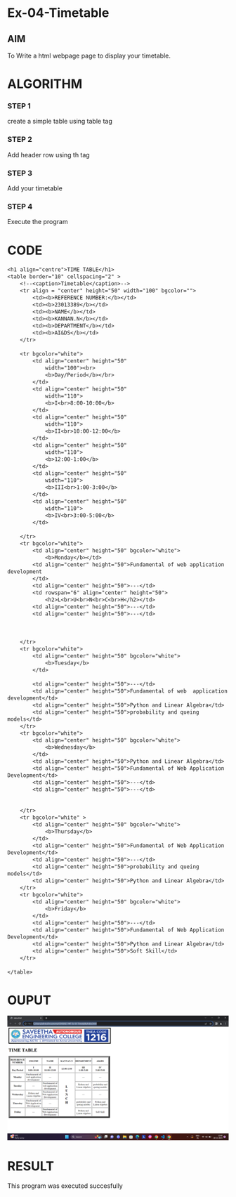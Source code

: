 # Ex-04-Timetable
## AIM
To Write a html webpage page to display your timetable.

# ALGORITHM
### STEP 1
create a simple table using table tag
### STEP 2
Add header row using th tag
### STEP 3
Add your timetable
### STEP 4
Execute the program 
# CODE
<!DOCTYPE html>
<html>
 
<body>
    

    <h1 align="centre">TIME TABLE</h1>
    <table border="10" cellspacing="2" >
        <!--<caption>Timetable</caption>-->
        <tr align = "center" height="50" width="100" bgcolor="">
            <td><b>REFERENCE NUMBER:</b></td>
            <td><b>23013389</b></td>
            <td><b>NAME</b></td>
            <td><b>KANNAN.N</b></td>
            <td><b>DEPARTMENT</b></td>
            <td><b>AI&DS</b></td>
        </tr>
        
        <tr bgcolor="white">
            <td align="center" height="50"
                width="100"><br>
                <b>Day/Period</b></br>
            </td>
            <td align="center" height="50"
                width="110">
                <b>I<br>8:00-10:00</b>
            </td>
            <td align="center" height="50"
                width="110">
                <b>II<br>10:00-12:00</b>
            </td>
            <td align="center" height="50"
                width="110">
                <b>12:00-1:00</b>
            </td>
            <td align="center" height="50"
                width="110">
                <b>III<br>1:00-3:00</b>
            </td>
            <td align="center" height="50"
                width="110">
                <b>IV<br>3:00-5:00</b>
            </td>
           
        </tr>
        <tr bgcolor="white">
            <td align="center" height="50" bgcolor="white">
                <b>Monday</b></td>
            <td align="center" height="50">Fundamental of web application development
            </td>
            <td align="center" height="50">---</td>
            <td rowspan="6" align="center" height="50">
                <h2>L<br>U<br>N<br>C<br>H</h2></td>
            <td align="center" height="50">---</td>
            <td align="center" height="50">---</td>

        
            
        </tr>
        <tr bgcolor="white">
            <td align="center" height="50" bgcolor="white">
                <b>Tuesday</b>
            </td>
            
            <td align="center" height="50">---</td>
            <td align="center" height="50">Fundamental of web  application development</td>
            <td align="center" height="50">Python and Linear Algebra</td>
            <td align="center" height="50">probability and queing models</td>
        </tr>
        <tr bgcolor="white">
            <td align="center" height="50" bgcolor="white">
                <b>Wednesday</b>
            </td>
            <td align="center" height="50">Python and Linear Algebra</td>
            <td align="center" height="50">Fundamental of Web Application Development</td>
            <td align="center" height="50">---</td>
            <td align="center" height="50">---</td>
            
        
        </tr>
        <tr bgcolor="white" >
            <td align="center" height="50" bgcolor="white">
                <b>Thursday</b>
            </td>
            <td align="center" height="50">Fundamental of Web Application Development</td>
            <td align="center" height="50">---</td>
            <td align="center" height="50">probability and queing models</td>
            <td align="center" height="50">Python and Linear Algebra</td>
        </tr>
        <tr bgcolor="white">
            <td align="center" height="50" bgcolor="white">
                <b>Friday</b>
            </td>
            <td align="center" height="50">---</td>
            <td align="center" height="50">Fundamental of Web Application Development</td>
            <td align="center" height="50">Python and Linear Algebra</td>
            <td align="center" height="50">Soft Skill</td>
        </tr>
        
    </table>
</body>
 
</html>

# OUPUT
![Alt text](<Screenshot 2023-11-18 124030.png>)
# RESULT
This program was executed succesfully
